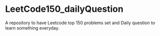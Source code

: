 # LeetCode150_dailyQuestion
A repository to have Leetcode top 150 problems set and Daily question to learn something everyday.
